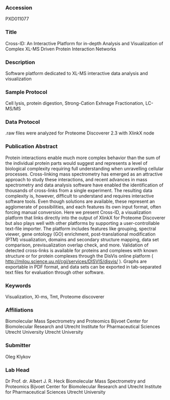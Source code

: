 ### Accession
PXD011077

### Title
Cross-ID: An Interactive Platform for in-depth Analysis and Visualization of Complex XL-MS Driven Protein Interaction Networks

### Description
Software platform dedicated to XL-MS interactive data analysis and visualization

### Sample Protocol
Cell lysis, protein digestion, Strong-Cation Exhnage Fractionation, LC-MS/MS

### Data Protocol
.raw files were analyzed for Proteome Discoverer 2.3 with XlinkX node

### Publication Abstract
Protein interactions enable much more complex behavior than the sum of the individual protein parts would suggest and represents a level of biological complexity requiring full understanding when unravelling cellular processes. Cross-linking mass spectrometry has emerged as an attractive approach to study these interactions, and recent advances in mass spectrometry and data analysis software have enabled the identification of thousands of cross-links from a single experiment. The resulting data complexity is, however, difficult to understand and requires interactive software tools. Even though solutions are available, these represent an agglomerate of possibilities, and each features its own input format, often forcing manual conversion. Here we present Cross-ID, a visualization platform that links directly into the output of XlinkX for Proteome Discoverer but also plays well with other platforms by supporting a user-controllable text-file importer. The platform includes features like grouping, spectral viewer, gene ontology (GO) enrichment, post-translational modification (PTM) visualization, domains and secondary structure mapping, data set comparison, previsualization overlap check, and more. Validation of detected cross-links is available for proteins and complexes with known structure or for protein complexes through the DisVis online platform ( http://milou.science.uu.nl/cgi/services/DISVIS/disvis/ ). Graphs are exportable in PDF format, and data sets can be exported in tab-separated text files for evaluation through other software.

### Keywords
Visualization, Xl-ms, Tmt, Proteome discoverer

### Affiliations
Biomolecular Mass Spectrometry and Proteomics Bijvoet Center for Biomolecular Research and Utrecht Institute for Pharmaceutical Sciences Utrecht University
Utrecht University

### Submitter
Oleg Klykov

### Lab Head
Dr Prof. dr. Albert J. R. Heck
Biomolecular Mass Spectrometry and Proteomics Bijvoet Center for Biomolecular Research and Utrecht Institute for Pharmaceutical Sciences Utrecht University


